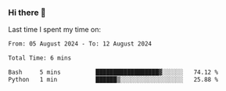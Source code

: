 ### Hi there 👋

<!--
**Grav1tum/Grav1tum** is a ✨ _special_ ✨ repository because its `README.md` (this file) appears on your GitHub profile.

Here are some ideas to get you started:

- 🔭 I’m currently working on ...
- 🌱 I’m currently learning ...
- 👯 I’m looking to collaborate on ...
- 🤔 I’m looking for help with ...
- 💬 Ask me about ...
- 📫 How to reach me: ...
- 😄 Pronouns: ...
- ⚡ Fun fact: ...
-->
Last time I spent my time on:
<!--START_SECTION:waka-->

```txt
From: 05 August 2024 - To: 12 August 2024

Total Time: 6 mins

Bash     5 mins          ██████████████████▓░░░░░░   74.12 %
Python   1 min           ██████▒░░░░░░░░░░░░░░░░░░   25.88 %
```

<!--END_SECTION:waka-->
